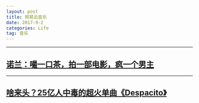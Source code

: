 ```yaml
---
layout: post
title: 网易云音乐
date: 2017-9-2
categories: Life
tag: 音乐
---
```

--------------------------------------
## [诺兰：嘬一口茶，拍一部电影，疯一个男主](http://music.163.com/#/topic?id=18601120)

----------------------------------------
## [啥来头？25亿人中毒的超火单曲《Despacito》](http://music.163.com/#/topic?id=18520084)
